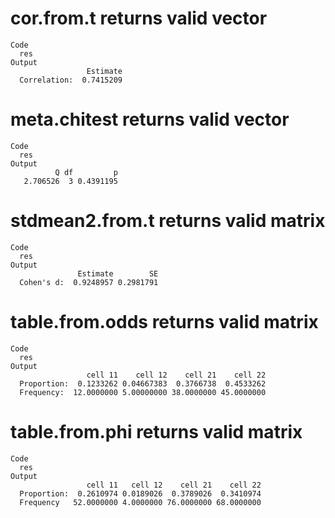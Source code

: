 # cor.from.t returns valid vector

    Code
      res
    Output
                     Estimate
      Correlation:  0.7415209

# meta.chitest returns valid vector

    Code
      res
    Output
              Q df         p
       2.706526  3 0.4391195

# stdmean2.from.t returns valid matrix

    Code
      res
    Output
                   Estimate        SE
      Cohen's d:  0.9248957 0.2981791

# table.from.odds returns valid matrix

    Code
      res
    Output
                     cell 11    cell 12    cell 21    cell 22
      Proportion:  0.1233262 0.04667383  0.3766738  0.4533262
      Frequency:  12.0000000 5.00000000 38.0000000 45.0000000

# table.from.phi returns valid matrix

    Code
      res
    Output
                     cell 11   cell 12    cell 21    cell 22
      Proportion:  0.2610974 0.0189026  0.3789026  0.3410974
      Frequency   52.0000000 4.0000000 76.0000000 68.0000000

